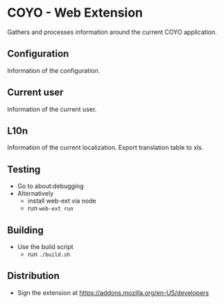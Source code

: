 # COYO - Web Extension

Gathers and processes information around the current COYO application.

## Configuration

Information of the configuration.

## Current user

Information of the current user.

## L10n

Information of the current localization.
Export translation table to xls.

## Testing

* Go to about:debugging
* Alternatively
  * install web-ext via node
  * run `web-ext run`

## Building

* Use the build script
  * run `./build.sh`

## Distribution

* Sign the extension at https://addons.mozilla.org/en-US/developers
